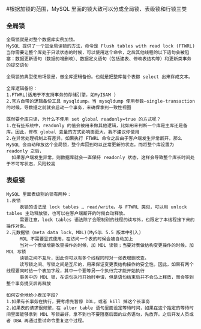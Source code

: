#根据加锁的范围，MySQL 里面的锁大致可以分成全局锁、表级锁和行锁三类

### 全局锁
    全局锁就是对整个数据库实例加锁。
    MySQL 提供了一个加全局读锁的方法，命令是 Flush tables with read lock (FTWRL)
    当你需要让整个库处于只读状态的时候，可以使用这个命令，之后其他线程的以下语句会被阻塞：数据更新语句（数据的增删改）、数据定义语句（包括建表、修改表结构等）和更新类事务的提交语句
    
    全局锁的典型使用场景是，做全库逻辑备份。也就是把整库每个表都 select 出来存成文本。
    
    全库逻辑备份：
    1.FTWRL(适用于不支持事务的存储引擎，如MyISAM )
    2.官方自带的逻辑备份工具 mysqldump。当 mysqldump 使用参数–single-transaction 的时候，导数据之前就会启动一个事务，来确保拿到一致性视图
    
    既然要全库只读，为什么不使用 set global readonly=true 的方式呢？
    1.在有些系统中，readonly 的值会被用来做其他逻辑，比如用来判断一个库是主库还是备库。因此，修改 global 变量的方式影响面更大，我不建议你使用
    2.在异常处理机制上有差异。如果执行 FTWRL 命令之后由于客户端发生异常断开，那么 MySQL 会自动释放这个全局锁，整个库回到可以正常更新的状态。而将整个库设置为 readonly 之后，
      如果客户端发生异常，则数据库就会一直保持 readonly 状态，这样会导致整个库长时间处于不可写状态，风险较高
      
### 表级锁
    MySQL 里面表级别的锁有两种：
    1.表锁
         表锁的语法是 lock tables … read/write。与 FTWRL 类似，可以用 unlock tables 主动释放锁，也可以在客户端断开的时候自动释放。
         需要注意，lock tables 语法除了会限制别的线程的读写外，也限定了本线程接下来的操作对象。
    2.元数据锁（meta data lock，MDL)(MySQL 5.5 版本中引入)
         MDL 不需要显式使用，在访问一个表的时候会被自动加上
         当对一个表做增删改查操作的时候，加 MDL 读锁；当要对表做结构变更操作的时候，加 MDL 写锁
         读锁之间不互斥，因此你可以有多个线程同时对一张表增删改查。
         读写锁之间、写锁之间是互斥的，用来保证变更表结构操作的安全性。因此，如果有两个线程要同时给一个表加字段，其中一个要等另一个执行完才能开始执行
         事务中的 MDL 锁，在语句执行开始时申请，但是语句结束后并不会马上释放，而会等到整个事务提交后再释放
    
    如何安全地给小表加字段?
    1.如果有长事务在执行，要考虑先暂停 DDL，或者 kill 掉这个长事务
    2.如果表的请求很频繁，在 alter table 语句里面设定等待时间，如果在这个指定的等待时间里面能够拿到 MDL 写锁最好，拿不到也不要阻塞后面的业务语句，先放弃。之后开发人员或者 DBA 再通过重试命令重复这个过程。